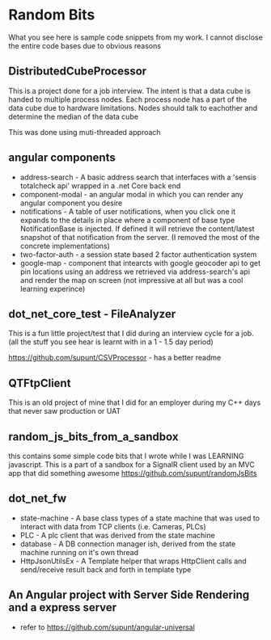 # Random Bits

What you see here is sample code snippets from my work. I cannot disclose the entire code bases due to obvious reasons

## DistributedCubeProcessor

This is a project done for a job interview. 
The intent is that a data cube is handed to multiple process nodes. Each process node has a part of the data cube due to hardware limitations. 
Nodes should talk to eachother and determine the median of the data cube

This was done using muti-threaded approach 

## angular components ##

* address-search - A basic address search that interfaces with a 'sensis totalcheck api' wrapped in a .net Core back end
* component-modal - an angular modal in which you can render any angular component you desire
* notifications - A table of user notifications, when you click one it expands to the details in place where a component of base type NotificationBase is injected. 
                    If defined it will retrieve the content/latest snapshot of that notification from the server. (I removed the most of the concrete implementations)
* two-factor-auth - a session state based 2 factor authentication system
* google-map - component that intearcts with google geocoder api to get pin locations using an address we retrieved via address-search's api and render the map on screen (not impressive at all but was a cool learning experince)

## dot_net_core_test - FileAnalyzer

This is a fun little project/test that I did during an interview cycle for a job. (all the stuff you see hear is learnt with in a 1 - 1.5 day period) 

https://github.com/supunt/CSVProcessor - has a better readme

## QTFtpClient
This is an old project of mine that I did for an employer during my C++ days that never saw production or UAT

## random_js_bits_from_a_sandbox

this contains some simple code bits that I wrote while I was LEARNING javascript. 
This is a part of a sandbox for a SignalR client used by an MVC app that did something awesome
https://github.com/supunt/randomJsBits


## dot_net_fw 
* state-machine - A base class types of a state machine that was used to interact with data from TCP clients (i.e. Cameras, PLCs)
* PLC - A plc client that was derived from the state machine
* database - A DB connection manager ish, derived from the state machine running on it's own thread
* HttpJsonUtilsEx - A Template helper that wraps HttpClient calls and send/receive result back and forth in template type

## An Angular project with Server Side Rendering and a express server
* refer to https://github.com/supunt/angular-universal
